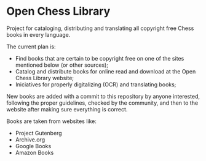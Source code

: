 # Open Chess Library


Project for cataloging, distributing and translating all copyright free Chess books in every language.

The current plan is:
- Find books that are certain to be copyright free on one of the sites mentioned below (or other sources);
- Catalog and distribute books for online read and download at the Open Chess Library website;
- Iniciatives for properly digitalizing (OCR) and translating books;

New books are added with a commit to this repository by anyone interested, following the proper guidelines, checked by the community, and then to the website after making sure everything is correct.

Books are taken from websites like:
- Project Gutenberg
- Archive.org
- Google Books
- Amazon Books
